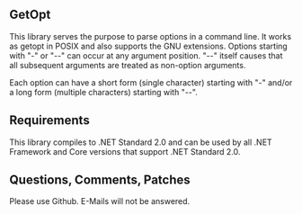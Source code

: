 GetOpt
------

This library serves the purpose to parse options in a command line. It works
as getopt in POSIX and also supports the GNU extensions. Options starting with
"-" or "--" can occur at any argument position. "--" itself causes that all
subsequent arguments are treated as non-option arguments.

Each option can have a short form (single character) starting with "-" and/or
a long form (multiple characters) starting with "--".


Requirements
------------

This library compiles to .NET Standard 2.0 and can be used by all .NET
Framework and Core versions that support .NET Standard 2.0.


Questions, Comments, Patches
----------------------------

Please use Github. E-Mails will not be answered.